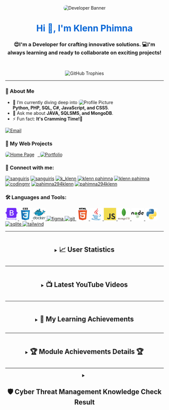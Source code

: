 <div align="center">
  <img src="https://github.com/user-attachments/assets/0e97ca77-3094-4f19-9a13-82c1bb8d76d2" alt="Developer Banner" style="max-width: 100%; height: auto; border-radius: 10px;">
  
  <h1 style="color: #0366d6;">Hi 👋, I'm Klenn Phimna</h1>
  <h3>😍I'm a Developer for crafting innovative solutions. 💻I'm always learning and ready to collaborate on exciting projects!</h3>
</div>

<br>

<p align="center">
  <img src="https://github-trophies.vercel.app/?username=sanguiris" alt="GitHub Trophies" style="max-width: 100%;">

---

### 🚀 About Me

<img align="right" width="270" src="https://github.com/user-attachments/assets/452443cf-8869-449b-929a-ddc526219ba0" alt="Profile Picture" style="border-radius: 5px;">
</p>

- 🌱 I’m currently diving deep into **Python, PHP, SQL, C#, JavaScript, and CSS5**.
- 💬 Ask me about **JAVA, SQLSMS, and MongoDB**.
- ⚡ Fun fact: **It's Cramming Time!🤣**

<p>
  <a href="mailto:klenn31is18pahimna@gmail.com" target="_blank" rel="noreferrer">
    <img src="https://img.shields.io/badge/Email-Give%20Feedback-D32F2F?style=for-the-badge&logo=gmail&logoColor=white" alt="Email" />
  </a>
</p>

### 🔗 My Web Projects

<p align="left">
  <a href="https://sanguiris.github.io/Pahimna/HOME.html" target="_blank">
    <img src="https://i.pinimg.com/736x/58/72/1a/58721ab75485d98cc8bf831c4b8d980d.jpg" alt="Home Page" height="40" width="40" style="border-radius: 5px; margin-right: 10px;"/> 
  </a>
  <a href="https://sanguiris.github.io/Pahimna/info.html" target="_blank">
    <img src="https://i.pinimg.com/736x/85/e6/47/85e64767b129d2cae2d1c47b1ed0aece.jpg" alt="Portfolio" height="40" width="40" style="border-radius: 5px;"/>
  </a>
</p>

### 🤝 Connect with me:

<p align="left">
  <a href="https://codepen.io/sanguiris" target="_blank"><img src="https://raw.githubusercontent.com/rahuldkjain/github-profile-readme-generator/master/src/images/icons/Social/codepen.svg" alt="sanguiris" height="30" width="40" /></a>
  <a href="https://dev.to/sanguiris" target="_blank"><img src="https://raw.githubusercontent.com/rahuldkjain/github-profile-readme-generator/master/src/images/icons/Social/devto.svg" alt="sanguiris" height="30" width="40" /></a>
  <a href="https://twitter.com/KPahimna" target="_blank"><img src="https://raw.githubusercontent.com/rahuldkjain/github-profile-readme-generator/master/src/images/icons/Social/twitter.svg" alt="k_klenn" height="30" width="40" /></a>
  <a href="https://www.linkedin.com/in/djkam42pahimna" target="_blank"><img src="https://raw.githubusercontent.com/rahuldkjain/github-profile-readme-generator/master/src/images/icons/Social/linked-in-alt.svg" alt="klenn pahimna" height="30" width="40" /></a>
  <a href="https://stackoverflow.com/users/klenn pahimna" target="_blank"><img src="https://raw.githubusercontent.com/rahuldkjain/github-profile-readme-generator/master/src/images/icons/Social/stack-overflow.svg" alt="klenn pahimna" height="30" width="40" /></a>
  <a href="https://www.youtube.com/@CodingMR" target="_blank"><img src="https://raw.githubusercontent.com/rahuldkjain/github-profile-readme-generator/master/src/images/icons/Social/youtube.svg" alt="codingmr" height="30" width="40" /></a>
  <a href="https://www.hackerrank.com/djkam42Pahimna" target="_blank"><img src="https://raw.githubusercontent.com/rahuldkjain/github-profile-readme-generator/master/src/images/icons/Social/hackerrank.svg" alt="pahimna294klenn" height="30" width="40" /></a>
  <a href="https://www.tiktok.com/@com4_4ksec" target="_blank"><img src="https://cdn4.iconfinder.com/data/icons/logos-brands-in-colors/2840/tiktok-logo-512.png" alt="pahimna294klenn" height="30" width="40" /></a>
</p>

### 🛠️ Languages and Tools:

<p align="left"> 
  <a href="https://getbootstrap.com" target="_blank" rel="noreferrer"> <img src="https://raw.githubusercontent.com/devicons/devicon/master/icons/bootstrap/bootstrap-plain-wordmark.svg" alt="bootstrap" width="40" height="40"/> </a> 
  <a href="https://www.w3schools.com/css/" target="_blank" rel="noreferrer"> <img src="https://raw.githubusercontent.com/devicons/devicon/master/icons/css3/css3-original-wordmark.svg" alt="css3" width="40" height="40"/> </a> 
  <a href="https://www.docker.com/" target="_blank" rel="noreferrer"> <img src="https://raw.githubusercontent.com/devicons/devicon/master/icons/docker/docker-original-wordmark.svg" alt="docker" width="40" height="40"/> </a> 
  <a href="https://www.figma.com/" target="_blank" rel="noreferrer"> <img src="https://www.vectorlogo.zone/logos/figma/figma-icon.svg" alt="figma" width="40" height="40"/> </a> 
  <a href="https://git-scm.com/" target="_blank" rel="noreferrer"> <img src="https://www.vectorlogo.zone/logos/git-scm/git-scm-icon.svg" alt="git" width="40" height="40"/> </a> 
  <a href="https://www.w3.org/html/" target="_blank" rel="noreferrer"> <img src="https://raw.githubusercontent.com/devicons/devicon/master/icons/html5/html5-original-wordmark.svg" alt="html5" width="40" height="40"/> </a> 
  <a href="https://www.java.com" target="_blank" rel="noreferrer"> <img src="https://raw.githubusercontent.com/devicons/devicon/master/icons/java/java-original.svg" alt="java" width="40" height="40"/> </a> 
  <a href="https://developer.mozilla.org/en-US/docs/Web/JavaScript" target="_blank" rel="noreferrer"> <img src="https://raw.githubusercontent.com/devicons/devicon/master/icons/javascript/javascript-original.svg" alt="javascript" width="40" height="40"/> </a> 
  <a href="https://www.mongodb.com/" target="_blank" rel="noreferrer"> <img src="https://raw.githubusercontent.com/devicons/devicon/master/icons/mongodb/mongodb-original-wordmark.svg" alt="mongodb" width="40" height="40"/> </a> 
  <a href="https://nodejs.org" target="_blank" rel="noreferrer"> <img src="https://raw.githubusercontent.com/devicons/devicon/master/icons/nodejs/nodejs-original-wordmark.svg" alt="nodejs" width="40" height="40"/> </a> 
  <a href="https://www.python.org" target="_blank" rel="noreferrer"> <img src="https://raw.githubusercontent.com/devicons/devicon/master/icons/python/python-original.svg" alt="python" width="40" height="40"/> </a> 
  <a href="https://www.sqlite.org/" target="_blank" rel="noreferrer"> <img src="https://www.vectorlogo.zone/logos/sqlite/sqlite-icon.svg" alt="sqlite" width="40" height="40"/> </a> 
  <a href="https://tailwindcss.com/" target="_blank" rel="noreferrer"> <img src="https://www.vectorlogo.zone/logos/tailwindcss/tailwindcss-icon.svg" alt="tailwind" width="40" height="40"/> </a> 
</p>

---

  <details close align="center">
<summary><h2 style="display: inline-block;">📈 User Statistics</h2></summary>
<table>
  <tbody>
    <tr>
      <td>
        <a href="https://github-readme-streak-stats.herokuapp.com/?user=sanguiris">
          <img width="705" src="https://github-readme-streak-stats.herokuapp.com/?user=sanguiris&bg_color=30,e96443,904e95&title_color=fff&text_color=fff&theme=radical&hide_border=true">
        </a>
      </td>
    </tr>
  </tbody>
  <tbody>
    <tr>
      <td>
        <a href="https://github-profile-summary-cards.vercel.app/api/cards/profile-details?username=sanguiris">
          <img width="715" src="https://github-profile-summary-cards.vercel.app/api/cards/profile-details?username=sanguiris&theme=dracula"/>
        </a>
      </td>
    </tr>
  </tbody>
  <tbody>
    <tr>
      <td>
        <a href="https://github-readme-activity-graph.vercel.app/graph?username=sanguiris">
          <img width="705" src="https://github-readme-activity-graph.vercel.app/graph?username=sanguiris&theme=dracula">
        </a>
      </td>
    </tr>
  </tbody>
</table>
<table>
  <tbody>
    <tr>
      <th>
        <a href="https://github-profile-summary-cards.vercel.app/api/cards/repos-per-language?username=sanguiris">
          <img src="https://github-profile-summary-cards.vercel.app/api/cards/repos-per-language?username=sanguiris&theme=dracula"/>
        </a>
      </th>
      <th>
        <a href="https://github-profile-summary-cards.vercel.app/api/cards/most-commit-language?username=sanguiris&">
          <img src="https://github-profile-summary-cards.vercel.app/api/cards/most-commit-language?username=sanguiris&theme=dracula"/>
        </a>
      </th>
      <th>
        <a href="https://github-profile-summary-cards.vercel.app/api/cards/most-commit-language?username=sanguiris&">
        <img src="https://github-readme-stats.vercel.app/api?username=sanguirIS&theme=dracula&show_icons=true&hide_border=false&count_private=true" />
        </a>
    </tr>
  </tbody>
  <tbody>
    <tr>
      <td>
        <a href="https://github-profile-summary-cards.vercel.app/api/cards/stats?username=sanguiris">
          <img src="https://github-profile-summary-cards.vercel.app/api/cards/stats?username=sanguiris&theme=dracula"/>
        </a>
      </td>
      <td>
        <a href="https://github-profile-summary-cards.vercel.app/api/cards/productive-time?username=sanguiris">
          <img src="https://github-profile-summary-cards.vercel.app/api/cards/productive-time?username=sanguiris&theme=dracula"/>
        </a>
      </td>
      <td>
        <a href="https://github-profile-summary-cards.vercel.app/api/cards/stats?username=sanguiris">
        <img src="https://github-readme-stats.vercel.app/api/top-langs/?username=sanguirIS&theme=dracula&show_icons=true&hide_border=false&layout=compact"/>
        </a>
    </tr>
  </tbody>
</table>

![Quote](https://github-readme-quotes-bay.vercel.app/quote?theme=dracula&layout=socrates)

</div>
</details>

---

  <details close align="center">
<summary><h2 style="display: inline-block;">📺 Latest YouTube Videos</h2></summary>

<div align="left" style="display: flex; flex-wrap: wrap; justify-content: start; gap: 20px; padding: 20px 0;">

  <a href="https://youtu.be/-a6iMUM3caE?si=snDw1MgDcjmKWxiV" style="display: block;">
    <img src="https://ytcards.demolab.com/?id=-a6iMUM3caE&title=Windows+Utility+Created+%7C+by+Christitus+2025&lang=en&timestamp=1905504000&background_color=%230d1117&title_color=%23ffffff&stats_color=%23dedede&max_title_lines=1&width=250&border_radius=5&duration=123" alt="Windows Utility Created | by Christitus 2025" title="Windows Utility Created | by Christitus 2025" style="max-width: 100%; height: auto;"/>
  </a>
  
  <a href="https://www.youtube.com/watch?v=lfFQEIIXpGc" style="display: block;">
    <img src="https://ytcards.demolab.com/?id=lfFQEIIXpGc&title=UPDATE+AND+DELETE+PARTITION+DRIVE&lang=en&timestamp=1905504000&background_color=%230d1117&title_color=%23ffffff&stats_color=%23dedede&max_title_lines=1&width=250&border_radius=5&duration=425" alt="UPDATE & DELETE PARTITION DRIVE" title="UPDATE & DELETE PARTITION DRIVE" style="max-width: 100%; height: auto;"/>
  </a>

</div>
</details>

---

  <details close align="center">
<summary><h2 style="display: inline-block;">🏅 My Learning Achievements</h2></summary>
    
<div style="display: flex; flex-wrap: wrap; justify-content: center; gap: 20px; margin-bottom: 20px;">

  <a href="https://github.com/user-attachments/assets/af279d02-e2cb-4cf8-a5b2-5730a329676f" target="_blank" rel="noreferrer" >
    <img src="https://www.netacad.com/p/ff9e491c-49be-4734-803e-a79e6e83dab1/badges/badge-images/52517717-589b-4c76-977d-27a53952379f.png" alt="Data Analytics Essentials" width="150" style="border-radius: 8px; box-shadow: 0 4px 8px rgba(0, 0, 0, 0.1);">
  </a>

  <a href="https://github.com/user-attachments/assets/816584a3-fa35-4131-a049-ede8ea5a194b" target="_blank" rel="noreferrer">
    <img src="https://github.com/user-attachments/assets/cd5e7dc2-d3aa-4f7d-ac82-363cdb9ac6a0" alt="STI Certificate" width="150" style="border-radius: 8px; box-shadow: 0 4px 8px rgba(0, 0, 0, 0.1);">
  </a>

  <a href="https://github.com/user-attachments/assets/11f99c62-9ee3-44e7-8fa3-708d34eeb8de" target="_blank" rel="noreferrer">
    <img src="https://www.netacad.com/p/ff9e491c-49be-4734-803e-a79e6e83dab1/badges/badge-images/3d5e07f2-ca76-4149-bb55-5aede309b3bf.png" alt="Digital Safety and Security Awareness" width="150" style="border-radius: 8px; box-shadow: 0 4px 8px rgba(0, 0, 0, 0.1);">
  </a>

  <a href="https://github.com/user-attachments/assets/e50157ff-eb23-435d-a301-50c21cc7125f" target="_blank" rel="noreferrer" >
    <img src="https://www.netacad.com/p/ff9e491c-49be-4734-803e-a79e6e83dab1/badges/badge-images/cyber_threat_management_37.png" alt="Cyber Threat Management" width="150" style="border-radius: 8px; box-shadow: 0 4px 8px rgba(0, 0, 0, 0.1);">
  </a>

</div>
</details>

---

  <details close align="center">
<summary><h2 style="display: inline-block;">🏆 Module Achievements Details 🏆</h2></summary>

<div align="center" style="margin-top: 15px;">
  
| Achievement | Issued On | Achievement | Issued On | Achievement | Issued On |
| :---: | :---: | :---: | :---: | :---: | :---: |
| <img width="100" src="https://www.netacad.com/p/ff9e491c-49be-4734-803e-a79e6e83dab1/badges/badge-images/2b26e287-d615-4c24-bb2d-3fcaaf2e3c64.png" alt="Project Portfolio Badge" ><br>**Project Portfolio** | **Oct 03, 2025** | <img width="100" src="https://www.netacad.com/p/ff9e491c-49be-4734-803e-a79e6e83dab1/badges/badge-images/50eef80c-c302-46a3-96bf-8c09a898aca5.png" alt="Ethical use of Data Badge"><br>**Ethical use of Data** | **Oct 04, 2025** | <img width="100" src="https://www.netacad.com/p/ff9e491c-49be-4734-803e-a79e6e83dab1/badges/badge-images/6edb0ffb-1087-4f66-9700-8b7817a67a43.png" alt="Dashboarding Basics Badge"><br>**Dashboarding Basics** | **Oct 05, 2025** |
| <img width="100" src="https://www.netacad.com/p/ff9e491c-49be-4734-803e-a79e6e83dab1/badges/badge-images/fae6d3c3-fcfc-4ec0-9a72-830fb0714bac.png" alt="Combining Data Badge" ><br>**Combining Data** | **Oct 06, 2025** | <img width="100" src="https://www.netacad.com/p/ff9e491c-49be-4734-803e-a79e6e83dab1/badges/badge-images/1d4dfbcd-80e0-43cc-ba13-00e0f19f34d4.png" alt="SQL Basics Badge"><br>**SQL Basics** | **Oct 07, 2025** | <img width="100" src="https://www.netacad.com/p/ff9e491c-49be-4734-803e-a79e6e83dab1/badges/badge-images/a1943a93-ff8f-4c03-b2b7-eff27623b983.png" alt="Descriptive Statistics Badge"><br>**Descriptive Statistics** | **Oct 10, 2025** |
| <img width="100" src="https://www.netacad.com/p/ff9e491c-49be-4734-803e-a79e6e83dab1/badges/badge-images/54ca4432-10f5-4e77-a024-4bab3d9991ff.png" alt="Transforming Data with Excel Badge" ><br>**Transforming Data with Excel** | **Oct 11, 2025** | <img width="100" src="https://www.netacad.com/p/ff9e491c-49be-4734-803e-a79e6e83dab1/badges/badge-images/fe9dff0a-ad01-44e4-afbe-9546522a0267.png" alt="Data Acquisition and Preparation Badge"><br>**Data Acquisition and Preparation** | **Oct 11, 2025** | <img width="100" src="https://www.netacad.com/p/ff9e491c-49be-4734-803e-a79e6e83dab1/badges/badge-images/5f65d8f2-ed6a-4dc2-9b1f-439b2dfc0782.png" alt="Data Gathering and Understanding Badge"><br>**Data Gathering and Understanding** | **Oct 12, 2025** |
| <img width="100" src="https://www.netacad.com/p/ff9e491c-49be-4734-803e-a79e6e83dab1/badges/badge-images/68f9c5c4-5690-4aa5-b260-40d604874bc0.png" alt="Start a Project Portfolio Badge" ><br>**Start a Project Portfolio** | **Oct 12, 2025** | <img src="https://www.netacad.com/p/ff9e491c-49be-4734-803e-a79e6e83dab1/badges/badge-images/incident_response_36.png" alt="Incident Response Module Badge" width="100" /><br>**Incident Response**<br>*Handling breaches* | **Oct 17, 2025** | <img src="https://www.netacad.com/p/ff9e491c-49be-4734-803e-a79e6e83dab1/badges/badge-images/vulnerability_assessment_and_risk_management_35.png" alt="Vulnerability Assessment Module Badge" width="100" /><br>**Vulnerability Assessment**<br>*Identifying flaws* | **Oct 21, 2025** |

</div>
</details>

---

  <details close align="center">
<summary><h2 style="display: inline-block;">🛡️ Cyber Threat Management Knowledge Check Result</h2></summary>

<div style="background-color: #0d1117; color: #f0f8ff; padding: 20px; border-radius: 10px; margin-top: 15px; overflow-x: auto;">
<pre style="white-space: pre-wrap; word-wrap: break-word;">
## 📅 Assessment Summary

| Metric | Value |
| :--- | :--- |
| **Learner Name** | Klenn Pahimna |
| **Total Score** | **88** / 100 |
| **Overall Achievement** | **Advanced** 🚀 |
| **Completed On** | 17 Oct 2025 |

## 📈 Module Score Breakdown

| Module | Score | Visualization | Achievement |
| :--- | :--- | :--- | :--- |
| 1. Governance and Compliance | 84 | `████████░░` **84%** | Advanced |
| 2. Network Security Testing | 90 | `█████████░` **90%** | **Mastered** |
| 3. Threat Intelligence | 88 | `████████░░` **88%** | Advanced |
| 4. Endpoint Vulnerability Assessment | 91 | `█████████░` **91%** | **Mastered** |
| 5. Risk Management & Security Controls | 84 | `████████░░` **84%** | Advanced |
| 6. Digital Forensics & Incident Response | 88 | `████████░░` **88%** | Advanced |

## 🎯 Achievement Level Key

| Level | Score Range |
| :--- | :--- |
| **Mastered** | $\ge 90$ |
| **Advanced** | $\ge 80$ |
| **Intermediate** | $\ge 60$ |
| **Beginner** | $< 60$ |

</pre>
</div>
</details>

